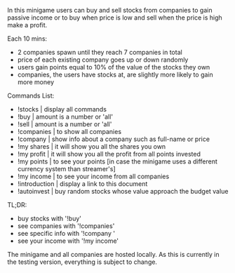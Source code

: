 In this minigame users can buy and sell stocks from companies to gain passive income or to buy when price is low and sell when the price is high make a profit.

Each 10 mins:

- 2 companies spawn until they reach 7 companies in total
- price of each existing company goes up or down randomly
- users gain points equal to 10% of the value of the stocks they own
- companies, the users have stocks at, are slightly more likely to gain more money

Commands List:

- !stocks | display all commands
- !buy <company> <amount> | amount is a number or 'all'
- !sell <company> <amount> | amount is a number or 'all'
- !companies | to show all companies
- !company <company> | show info about a company such as full-name or price
- !my shares | it will show you all the shares you own
- !my profit | it will show you all the profit from all points invested
- !my points | to see your points [in case the minigame uses a different currency system than streamer's]
- !my income | to see your income from all companies
- !introduction | display a link to this document
- !autoinvest <budget> | buy random stocks whose value approach the budget value

TL;DR:

- buy stocks with '!buy' 
- see companies with '!companies'
- see specific info with '!company <company>'
- see your income with '!my income'


The minigame and all companies are hosted locally.
As this is currently in the testing version, everything is subject to change.